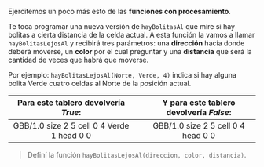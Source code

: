 Ejercitemos un poco más esto de las **funciones con procesamiento**.

Te toca programar una nueva versión de `hayBolitasAl` que mire si hay bolitas a cierta distancia de la celda actual. A esta función la vamos a llamar `hayBolitasLejosAl` y recibirá tres parámetros: una **dirección** hacia donde deberá moverse, un **color** por el cual preguntar y una **distancia** que será la cantidad de veces que habrá que moverse.

Por ejemplo: `hayBolitasLejosAl(Norte, Verde, 4)` indica si hay alguna bolita Verde cuatro celdas al Norte de la posición actual.

<table class= "table table-borderless" style="width:100%">
  <thead>
  <tr>
    <th style="text-align: center">Para este tablero devolvería <em>True</em>:</th>
    <th style="text-align: center"></th> 
    <th style="text-align: center">Y para este tablero devolvería <em>False</em>:</th>
  </tr>
  </thead>
  <tbody>
  <tr>
    <td style="text-align: center">  
      <gs-board>
       GBB/1.0
       size 2 5
       cell 0 4 Verde 1
       head 0 0
      <gs-board>
    </td>
    <td style="text-align: center"></td> 
    <td style="text-align: center">
      <gs-board>
       GBB/1.0
       size 2 5
       cell 0 4
       head 0 0
      <gs-board>
    </td>
  </tr>
  <tbody>
</table>

> Definí la función `hayBolitasLejosAl(direccion, color, distancia)`.
